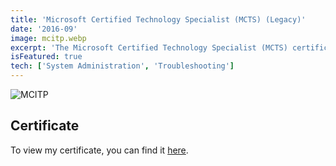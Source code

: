 ```yaml
---
title: 'Microsoft Certified Technology Specialist (MCTS) (Legacy)'
date: '2016-09'
image: mcitp.webp
excerpt: 'The Microsoft Certified Technology Specialist (MCTS) certification is designed for IT professionals who possess the knowledge and skills required to effectively work with Microsoft technologies. MCTS certifications cover a wide range of Microsoft products and technologies, enabling IT professionals to specialize in areas such as Windows Server, SQL Server, SharePoint, and more.'
isFeatured: true
tech: ['System Administration', 'Troubleshooting']
---
```


![MCITP](/images/certs/mcitp.webp)

## Certificate

To view my certificate, you can find it [here](https://docs.microsoft.com/en-us/users/davelevine/transcript/vm952hnw3p9626k).
